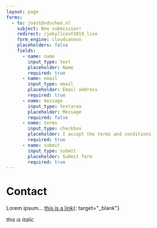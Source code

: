 ```yaml
---
layout: page
forms:
  - to: joost@vdschee.nl
    subject: New submission!
    redirect: /jekyllconf2019_live
    form_engine: cloudcannon
    placeholders: false
    fields:
      - name: name
        input_type: text
        placeholder: Name
        required: true
      - name: email
        input_type: email
        placeholder: Email address
        required: true
      - name: message
        input_type: textarea
        placeholder: Message
        required: false
      - name: terms
        input_type: checkbox
        placeholder: I accept the terms and conditions
        required: true
      - name: submit
        input_type: submit
        placeholder: Submit form
        required: true
---
```


# Contact

Lorem ipsum… [this is a link](https://www.google.com){: target="_blank"}

*this is italic*